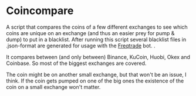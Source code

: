 # Coincompare

A script that compares the coins of a few different exchanges to see which coins are unique on an exchange (and thus an easier prey for pump & dump) to put in a blacklist.
After running this script several blacklist files in .json-format are generated for usage with the [Freqtrade](https://github.com/freqtrade/freqtrade) bot.  .


It compares between (and only between) Binance, KuCoin, Huobi, Okex and Coinbase. So most of the biggest exchanges are covered.  

The coin might be on another small exchange, but that won't be an issue, I think. If the coin gets pumped on one of the big ones the existence of the coin on a small exchange won't matter.